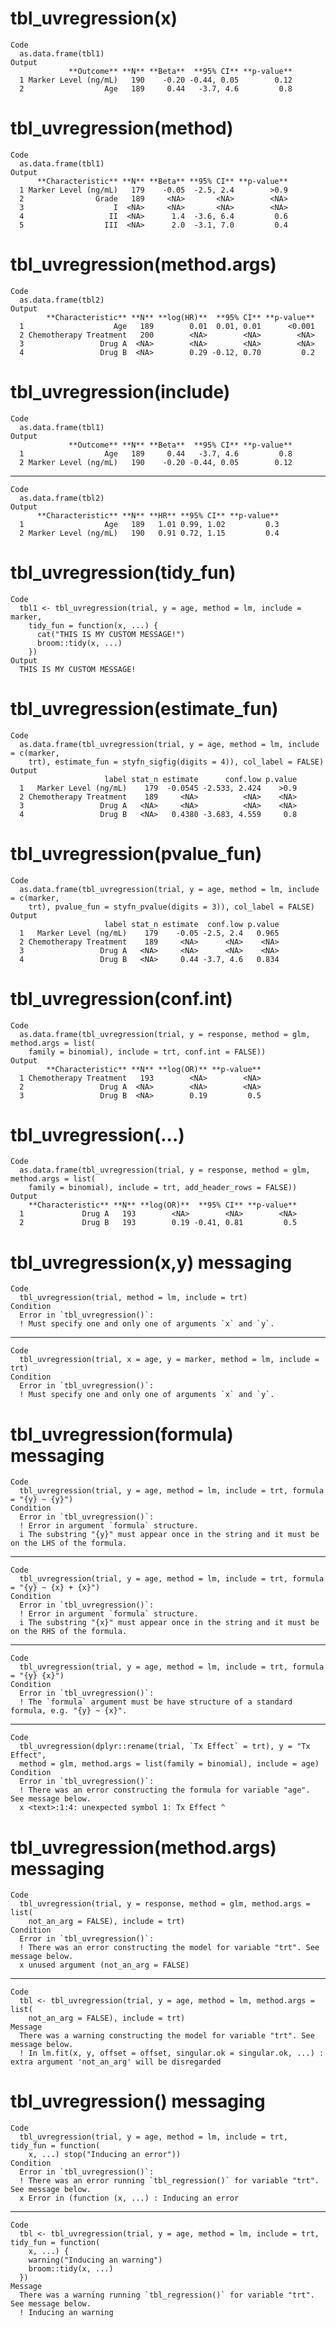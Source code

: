 # tbl_uvregression(x)

    Code
      as.data.frame(tbl1)
    Output
                 **Outcome** **N** **Beta**  **95% CI** **p-value**
      1 Marker Level (ng/mL)   190    -0.20 -0.44, 0.05        0.12
      2                  Age   189     0.44   -3.7, 4.6         0.8

# tbl_uvregression(method)

    Code
      as.data.frame(tbl1)
    Output
          **Characteristic** **N** **Beta** **95% CI** **p-value**
      1 Marker Level (ng/mL)   179    -0.05  -2.5, 2.4        >0.9
      2                Grade   189     <NA>       <NA>        <NA>
      3                    I  <NA>     <NA>       <NA>        <NA>
      4                   II  <NA>      1.4  -3.6, 6.4         0.6
      5                  III  <NA>      2.0  -3.1, 7.0         0.4

# tbl_uvregression(method.args)

    Code
      as.data.frame(tbl2)
    Output
            **Characteristic** **N** **log(HR)**  **95% CI** **p-value**
      1                    Age   189        0.01  0.01, 0.01      <0.001
      2 Chemotherapy Treatment   200        <NA>        <NA>        <NA>
      3                 Drug A  <NA>        <NA>        <NA>        <NA>
      4                 Drug B  <NA>        0.29 -0.12, 0.70         0.2

# tbl_uvregression(include)

    Code
      as.data.frame(tbl1)
    Output
                 **Outcome** **N** **Beta**  **95% CI** **p-value**
      1                  Age   189     0.44   -3.7, 4.6         0.8
      2 Marker Level (ng/mL)   190    -0.20 -0.44, 0.05        0.12

---

    Code
      as.data.frame(tbl2)
    Output
          **Characteristic** **N** **HR** **95% CI** **p-value**
      1                  Age   189   1.01 0.99, 1.02         0.3
      2 Marker Level (ng/mL)   190   0.91 0.72, 1.15         0.4

# tbl_uvregression(tidy_fun)

    Code
      tbl1 <- tbl_uvregression(trial, y = age, method = lm, include = marker,
        tidy_fun = function(x, ...) {
          cat("THIS IS MY CUSTOM MESSAGE!")
          broom::tidy(x, ...)
        })
    Output
      THIS IS MY CUSTOM MESSAGE!

# tbl_uvregression(estimate_fun)

    Code
      as.data.frame(tbl_uvregression(trial, y = age, method = lm, include = c(marker,
        trt), estimate_fun = styfn_sigfig(digits = 4)), col_label = FALSE)
    Output
                         label stat_n estimate      conf.low p.value
      1   Marker Level (ng/mL)    179  -0.0545 -2.533, 2.424    >0.9
      2 Chemotherapy Treatment    189     <NA>          <NA>    <NA>
      3                 Drug A   <NA>     <NA>          <NA>    <NA>
      4                 Drug B   <NA>   0.4380 -3.683, 4.559     0.8

# tbl_uvregression(pvalue_fun)

    Code
      as.data.frame(tbl_uvregression(trial, y = age, method = lm, include = c(marker,
        trt), pvalue_fun = styfn_pvalue(digits = 3)), col_label = FALSE)
    Output
                         label stat_n estimate  conf.low p.value
      1   Marker Level (ng/mL)    179    -0.05 -2.5, 2.4   0.965
      2 Chemotherapy Treatment    189     <NA>      <NA>    <NA>
      3                 Drug A   <NA>     <NA>      <NA>    <NA>
      4                 Drug B   <NA>     0.44 -3.7, 4.6   0.834

# tbl_uvregression(conf.int)

    Code
      as.data.frame(tbl_uvregression(trial, y = response, method = glm, method.args = list(
        family = binomial), include = trt, conf.int = FALSE))
    Output
            **Characteristic** **N** **log(OR)** **p-value**
      1 Chemotherapy Treatment   193        <NA>        <NA>
      2                 Drug A  <NA>        <NA>        <NA>
      3                 Drug B  <NA>        0.19         0.5

# tbl_uvregression(...)

    Code
      as.data.frame(tbl_uvregression(trial, y = response, method = glm, method.args = list(
        family = binomial), include = trt, add_header_rows = FALSE))
    Output
        **Characteristic** **N** **log(OR)**  **95% CI** **p-value**
      1             Drug A   193        <NA>        <NA>        <NA>
      2             Drug B   193        0.19 -0.41, 0.81         0.5

# tbl_uvregression(x,y) messaging

    Code
      tbl_uvregression(trial, method = lm, include = trt)
    Condition
      Error in `tbl_uvregression()`:
      ! Must specify one and only one of arguments `x` and `y`.

---

    Code
      tbl_uvregression(trial, x = age, y = marker, method = lm, include = trt)
    Condition
      Error in `tbl_uvregression()`:
      ! Must specify one and only one of arguments `x` and `y`.

# tbl_uvregression(formula) messaging

    Code
      tbl_uvregression(trial, y = age, method = lm, include = trt, formula = "{y} ~ {y}")
    Condition
      Error in `tbl_uvregression()`:
      ! Error in argument `formula` structure.
      i The substring "{y}" must appear once in the string and it must be on the LHS of the formula.

---

    Code
      tbl_uvregression(trial, y = age, method = lm, include = trt, formula = "{y} ~ {x} + {x}")
    Condition
      Error in `tbl_uvregression()`:
      ! Error in argument `formula` structure.
      i The substring "{x}" must appear once in the string and it must be on the RHS of the formula.

---

    Code
      tbl_uvregression(trial, y = age, method = lm, include = trt, formula = "{y} {x}")
    Condition
      Error in `tbl_uvregression()`:
      ! The `formula` argument must be have structure of a standard formula, e.g. "{y} ~ {x}".

---

    Code
      tbl_uvregression(dplyr::rename(trial, `Tx Effect` = trt), y = "Tx Effect",
      method = glm, method.args = list(family = binomial), include = age)
    Condition
      Error in `tbl_uvregression()`:
      ! There was an error constructing the formula for variable "age". See message below.
      x <text>:1:4: unexpected symbol 1: Tx Effect ^

# tbl_uvregression(method.args) messaging

    Code
      tbl_uvregression(trial, y = response, method = glm, method.args = list(
        not_an_arg = FALSE), include = trt)
    Condition
      Error in `tbl_uvregression()`:
      ! There was an error constructing the model for variable "trt". See message below.
      x unused argument (not_an_arg = FALSE)

---

    Code
      tbl <- tbl_uvregression(trial, y = age, method = lm, method.args = list(
        not_an_arg = FALSE), include = trt)
    Message
      There was a warning constructing the model for variable "trt". See message below.
      ! In lm.fit(x, y, offset = offset, singular.ok = singular.ok, ...) : extra argument 'not_an_arg' will be disregarded

# tbl_uvregression() messaging

    Code
      tbl_uvregression(trial, y = age, method = lm, include = trt, tidy_fun = function(
        x, ...) stop("Inducing an error"))
    Condition
      Error in `tbl_uvregression()`:
      ! There was an error running `tbl_regression()` for variable "trt". See message below.
      x Error in (function (x, ...) : Inducing an error

---

    Code
      tbl <- tbl_uvregression(trial, y = age, method = lm, include = trt, tidy_fun = function(
        x, ...) {
        warning("Inducing an warning")
        broom::tidy(x, ...)
      })
    Message
      There was a warning running `tbl_regression()` for variable "trt". See message below.
      ! Inducing an warning

